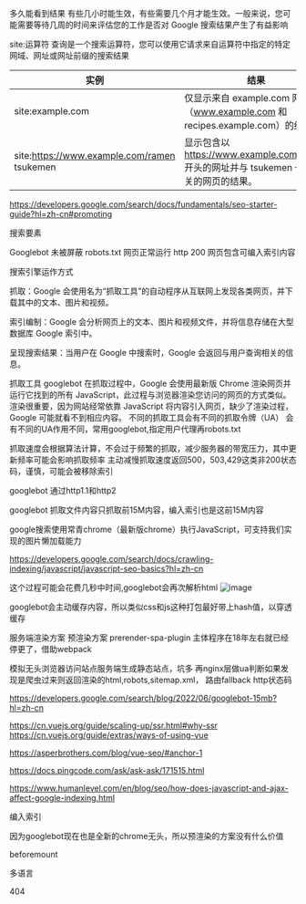 

多久能看到结果
有些几小时能生效，有些需要几个月才能生效。一般来说，您可能需要等待几周的时间来评估您的工作是否对 Google 搜索结果产生了有益影响


site:运算符
查询是一个搜索运算符，您可以使用它请求来自运算符中指定的特定网域、网址或网址前缀的搜索结果

| 实例 |结果 |
|--|---|
|site:example.com|	仅显示来自 example.com 网域（www.example.com 和 recipes.example.com）的结果。|
|site:https://www.example.com/ramen tsukemen |	显示包含以 https://www.example.com/ramen 开头的网址并与 tsukemen 一词相关的网页的结果。|

https://developers.google.com/search/docs/fundamentals/seo-starter-guide?hl=zh-cn#promoting


搜索要素

Googlebot  未被屏蔽 robots.txt
网页正常运行   http 200
网页包含可编入索引内容


搜索引擎运作方式

抓取：Google 会使用名为“抓取工具”的自动程序从互联网上发现各类网页，并下载其中的文本、图片和视频。

索引编制：Google 会分析网页上的文本、图片和视频文件，并将信息存储在大型数据库 Google 索引中。

呈现搜索结果：当用户在 Google 中搜索时，Google 会返回与用户查询相关的信息。


抓取工具
googlebot
在抓取过程中，Google 会使用最新版 Chrome 渲染网页并运行它找到的所有 JavaScript，此过程与浏览器渲染您访问的网页的方式类似。渲染很重要，因为网站经常依靠 JavaScript 将内容引入网页，缺少了渲染过程，Google 可能就看不到相应内容。
不同的抓取工具会有不同的抓取令牌（UA）
会有不同的UA作用不同，常用googlebot,指定用户代理再robots.txt

抓取速度会根据算法计算，不会过于频繁的抓取，减少服务器的带宽压力，其中更新频率可能会影响抓取频率
主动减慢抓取速度返回500，503,429这类非200状态码，谨慎，可能会被移除索引

googlebot 通过http1.1和http2

googlebot 抓取文件内容只抓取前15M内容，编入索引也是这前15M内容




google搜索使用常青chrome（最新版chrome）执行JavaScript，可支持我们实现的图片懒加载能力

https://developers.google.com/search/docs/crawling-indexing/javascript/javascript-seo-basics?hl=zh-cn

这个过程可能会花费几秒中时间,googlebot会再次解析html
![image](https://developers.google.com/static/search/docs/images/googlebot-crawl-render-index.png?hl=zh-cn)


googlebot会主动缓存内容，所以类似css和js这种打包最好带上hash值，以穿透缓存



服务端渲染方案
预渲染方案
prerender-spa-plugin 主体程序在18年左右就已经停更了，借助webpack

模拟无头浏览器访问站点服务端生成静态站点，坑多
再nginx层做ua判断如果发现是爬虫过来则返回渲染的html,robots,sitemap.xml，
路由fallback http状态码


https://developers.google.com/search/blog/2022/06/googlebot-15mb?hl=zh-cn


https://cn.vuejs.org/guide/scaling-up/ssr.html#why-ssr
https://cn.vuejs.org/guide/extras/ways-of-using-vue

https://asperbrothers.com/blog/vue-seo/#anchor-1

https://docs.pingcode.com/ask/ask-ask/171515.html


https://www.humanlevel.com/en/blog/seo/how-does-javascript-and-ajax-affect-google-indexing.html

编入索引


因为googlebot现在也是全新的chrome无头，所以预渲染的方案没有什么价值

beforemount

多语言

404
